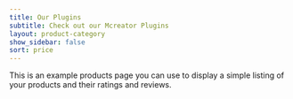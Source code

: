 ```yaml
---
title: Our Plugins
subtitle: Check out our Mcreator Plugins
layout: product-category
show_sidebar: false
sort: price
---
```


This is an example products page you can use to display a simple listing of your products and their ratings and reviews.
